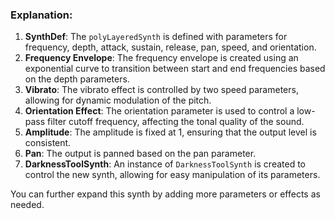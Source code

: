 ### Explanation:
1. **SynthDef**: The `polyLayeredSynth` is defined with parameters for frequency, depth, attack, sustain, release, pan, speed, and orientation.
2. **Frequency Envelope**: The frequency envelope is created using an exponential curve to transition between start and end frequencies based on the depth parameters.
3. **Vibrato**: The vibrato effect is controlled by two speed parameters, allowing for dynamic modulation of the pitch.
4. **Orientation Effect**: The orientation parameter is used to control a low-pass filter cutoff frequency, affecting the tonal quality of the sound.
5. **Amplitude**: The amplitude is fixed at 1, ensuring that the output level is consistent.
6. **Pan**: The output is panned based on the pan parameter.
7. **DarknessToolSynth**: An instance of `DarknessToolSynth` is created to control the new synth, allowing for easy manipulation of its parameters.

You can further expand this synth by adding more parameters or effects as needed.